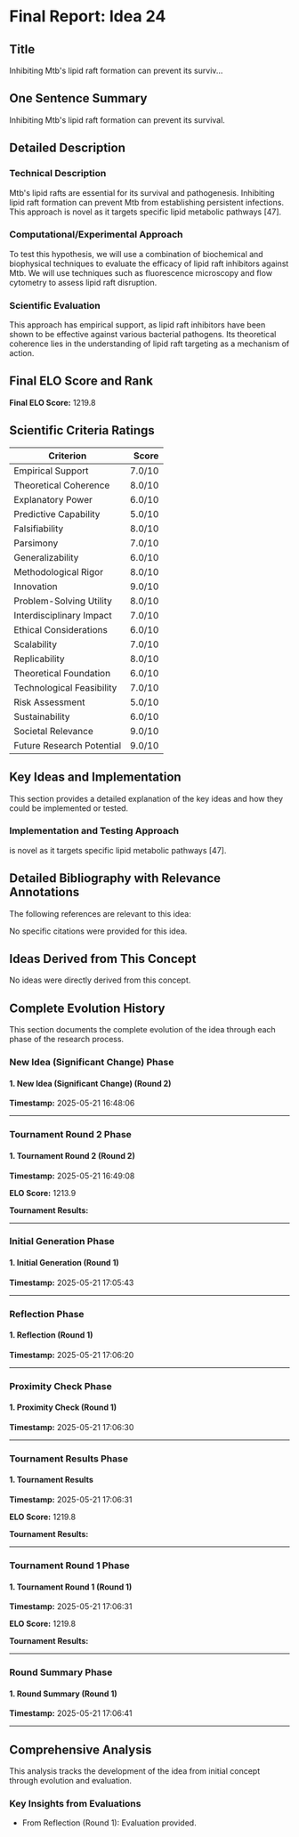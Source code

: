 # Final Report: Idea 24

## Title

Inhibiting Mtb's lipid raft formation can prevent its surviv...

## One Sentence Summary

Inhibiting Mtb's lipid raft formation can prevent its survival.

## Detailed Description

### Technical Description

Mtb's lipid rafts are essential for its survival and pathogenesis. Inhibiting lipid raft formation can prevent Mtb from establishing persistent infections. This approach is novel as it targets specific lipid metabolic pathways [47].

### Computational/Experimental Approach

To test this hypothesis, we will use a combination of biochemical and biophysical techniques to evaluate the efficacy of lipid raft inhibitors against Mtb. We will use techniques such as fluorescence microscopy and flow cytometry to assess lipid raft disruption.

### Scientific Evaluation

This approach has empirical support, as lipid raft inhibitors have been shown to be effective against various bacterial pathogens. Its theoretical coherence lies in the understanding of lipid raft targeting as a mechanism of action.


## Final ELO Score and Rank

**Final ELO Score:** 1219.8

## Scientific Criteria Ratings

| Criterion | Score |
|---|---:|
| Empirical Support | 7.0/10 |
| Theoretical Coherence | 8.0/10 |
| Explanatory Power | 6.0/10 |
| Predictive Capability | 5.0/10 |
| Falsifiability | 8.0/10 |
| Parsimony | 7.0/10 |
| Generalizability | 6.0/10 |
| Methodological Rigor | 8.0/10 |
| Innovation | 9.0/10 |
| Problem-Solving Utility | 8.0/10 |
| Interdisciplinary Impact | 7.0/10 |
| Ethical Considerations | 6.0/10 |
| Scalability | 7.0/10 |
| Replicability | 8.0/10 |
| Theoretical Foundation | 6.0/10 |
| Technological Feasibility | 7.0/10 |
| Risk Assessment | 5.0/10 |
| Sustainability | 6.0/10 |
| Societal Relevance | 9.0/10 |
| Future Research Potential | 9.0/10 |

## Key Ideas and Implementation

This section provides a detailed explanation of the key ideas and how they could be implemented or tested.

### Implementation and Testing Approach

is novel as it targets specific lipid metabolic pathways [47].


## Detailed Bibliography with Relevance Annotations

The following references are relevant to this idea:

No specific citations were provided for this idea.


## Ideas Derived from This Concept

No ideas were directly derived from this concept.

## Complete Evolution History

This section documents the complete evolution of the idea through each phase of the research process.

### New Idea (Significant Change) Phase

#### 1. New Idea (Significant Change) (Round 2)
**Timestamp:** 2025-05-21 16:48:06



---

### Tournament Round 2 Phase

#### 1. Tournament Round 2 (Round 2)
**Timestamp:** 2025-05-21 16:49:08

**ELO Score:** 1213.9

**Tournament Results:**



---

### Initial Generation Phase

#### 1. Initial Generation (Round 1)
**Timestamp:** 2025-05-21 17:05:43



---

### Reflection Phase

#### 1. Reflection (Round 1)
**Timestamp:** 2025-05-21 17:06:20



---

### Proximity Check Phase

#### 1. Proximity Check (Round 1)
**Timestamp:** 2025-05-21 17:06:30



---

### Tournament Results Phase

#### 1. Tournament Results
**Timestamp:** 2025-05-21 17:06:31

**ELO Score:** 1219.8

**Tournament Results:**



---

### Tournament Round 1 Phase

#### 1. Tournament Round 1 (Round 1)
**Timestamp:** 2025-05-21 17:06:31

**ELO Score:** 1219.8

**Tournament Results:**



---

### Round Summary Phase

#### 1. Round Summary (Round 1)
**Timestamp:** 2025-05-21 17:06:41



---

## Comprehensive Analysis

This analysis tracks the development of the idea from initial concept through evolution and evaluation.

### Key Insights from Evaluations

- From Reflection (Round 1): Evaluation provided.
